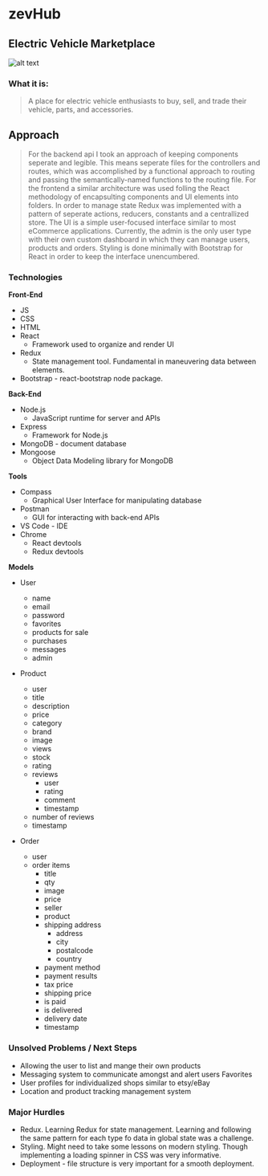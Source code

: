 # zevHub

## Electric Vehicle Marketplace

![alt text](./src/Images/Screen%20Shot%202022-04-02%20at%208.16.26%20AM.png)

### What it is:

> A place for electric vehicle enthusiasts to buy, sell, and trade their vehicle, parts, and accessories.

## Approach

> For the backend api I took an approach of keeping components seperate and legible. This means seperate files for the controllers and routes, which was accomplished by a functional approach to routing and passing the semantically-named functions to the routing file.
> For the frontend a similar architecture was used folling the React methodology of encapsulting components and UI elements into folders. In order to manage state Redux was implemented with a pattern of seperate actions, reducers, constants and a centrallized store.
> The UI is a simple user-focused interface similar to most eCommerce applications. Currently, the admin is the only user type with their own custom dashboard in which they can manage users, products and orders. Styling is done minimally with Bootstrap for React in order to keep the interface unencumbered.

### Technologies

**Front-End**

- JS
- CSS
- HTML
- React
  - Framework used to organize and render UI
- Redux
  - State management tool. Fundamental in maneuvering data between elements.
- Bootstrap - react-bootstrap node package.

**Back-End**

- Node.js
  - JavaScript runtime for server and APIs
- Express
  - Framework for Node.js
- MongoDB - document database
- Mongoose
  - Object Data Modeling library for MongoDB

**Tools**

- Compass
  - Graphical User Interface for manipulating database
- Postman
  - GUI for interacting with back-end APIs
- VS Code - IDE
- Chrome
  - React devtools
  - Redux devtools

**Models**

- User

  - name
  - email
  - password
  - favorites
  - products for sale
  - purchases
  - messages
  - admin

- Product

  - user
  - title
  - description
  - price
  - category
  - brand
  - image
  - views
  - stock
  - rating
  - reviews
    - user
    - rating
    - comment
    - timestamp
  - number of reviews
  - timestamp

- Order
  - user
  - order items
    - title
    - qty
    - image
    - price
    - seller
    - product
    - shipping address
      - address
      - city
      - postalcode
      - country
    - payment method
    - payment results
    - tax price
    - shipping price
    - is paid
    - is delivered
    - delivery date
    - timestamp

### Unsolved Problems / Next Steps

- Allowing the user to list and mange their own products
- Messaging system to communicate amongst and alert users Favorites
- User profiles for individualized shops similar to etsy/eBay
- Location and product tracking management system

### Major Hurdles

- Redux. Learning Redux for state management. Learning and following the same pattern for each type fo data in global state was a challenge.
- Styling. Might need to take some lessons on modern styling. Though implementing a loading spinner in CSS was very informative.
- Deployment - file structure is very important for a smooth deployment.
